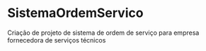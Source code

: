 # SistemaOrdemServico
Criação de projeto de sistema de ordem de serviço para empresa fornecedora de serviços técnicos

